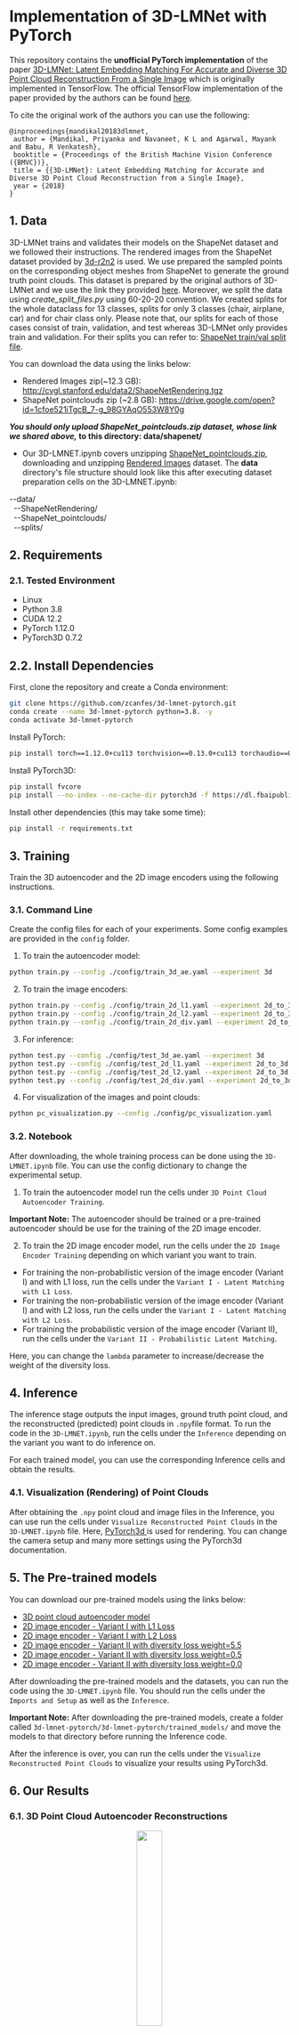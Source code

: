 # Implementation of 3D-LMNet with PyTorch
This repository contains the **unofficial PyTorch implementation** of the paper [3D-LMNet: Latent Embedding Matching For Accurate and Diverse 3D Point Cloud Reconstruction From a Single Image](https://arxiv.org/abs/1807.07796) which is originally implemented in TensorFlow. The official TensorFlow implementation of the paper provided by the authors can be found [here](https://github.com/val-iisc/3d-lmnet).

To cite the original work of the authors you can use the following: 
```
@inproceedings{mandikal20183dlmnet,
 author = {Mandikal, Priyanka and Navaneet, K L and Agarwal, Mayank and Babu, R Venkatesh},
 booktitle = {Proceedings of the British Machine Vision Conference ({BMVC})},
 title = {{3D-LMNet}: Latent Embedding Matching for Accurate and Diverse 3D Point Cloud Reconstruction from a Single Image},
 year = {2018}
}
```

## 1. Data
3D-LMNet trains and validates their models on the ShapeNet dataset and we followed their instructions. The rendered images from the ShapeNet dataset provided by [3d-r2n2](https://github.com/chrischoy/3D-R2N2) is used. We use prepared the sampled points on the corresponding object meshes from ShapeNet to generate the ground truth point clouds. This dataset is prepared by the original authors of 3D-LMNet and we use the link they provided [here](https://github.com/val-iisc/3d-lmnet/blob/master/README.md). Moreover, we split the data using *create_split_files.py* using 60-20-20 convention. We created splits for the whole dataclass for 13 classes, splits for only 3 classes (chair, airplane, car) and for chair class only. Please note that, our splits for each of those cases consist of train, validation, and test whereas 3D-LMNet only provides train and validation. For their splits you can refer to: [ShapeNet train/val split file](https://drive.google.com/open?id=10FR-2Lbn55POB1y47MJ12euvobi6mgtc). 

You can download the data using the links below:

* Rendered Images zip(~12.3 GB): http://cvgl.stanford.edu/data2/ShapeNetRendering.tgz
* ShapeNet pointclouds zip (~2.8 GB): https://drive.google.com/open?id=1cfoe521iTgcB_7-g_98GYAqO553W8Y0g

**_You should only upload ShapeNet_pointclouds.zip dataset, whose link we shared above,_ to this directory: data/shapenet/**
* Our 3D-LMNET.ipynb covers unzipping [ShapeNet_pointclouds.zip](https://drive.google.com/open?id=1cfoe521iTgcB_7-g_98GYAqO553W8Y0g), downloading and unzipping [Rendered Images](http://cvgl.stanford.edu/data2/ShapeNetRendering.tgz) dataset. 
The **data** directory's file structure should look like this after executing dataset preparation cells on the 3D-LMNET.ipynb:

--data/ <br>
&nbsp;&nbsp;--ShapeNetRendering/<br>
&nbsp;&nbsp;--ShapeNet_pointclouds/<br>
&nbsp;&nbsp;--splits/<br>

## 2. Requirements

### 2.1. Tested Environment

* Linux
* Python 3.8
* CUDA 12.2 
* PyTorch 1.12.0
* PyTorch3D 0.7.2

## 2.2. Install Dependencies

First, clone the repository and create a Conda environment:

```bash
git clone https://github.com/zcanfes/3d-lmnet-pytorch.git
conda create --name 3d-lmnet-pytorch python=3.8. -y
conda activate 3d-lmnet-pytorch
```

Install PyTorch:

```bash
pip install torch==1.12.0+cu113 torchvision==0.13.0+cu113 torchaudio==0.12.0 --extra-index-url https://download.pytorch.org/whl/cu113
```

Install PyTorch3D:

```bash
pip install fvcore
pip install --no-index --no-cache-dir pytorch3d -f https://dl.fbaipublicfiles.com/pytorch3d/packaging/wheels/py38_cu113_pyt1120/download.html
```

Install other dependencies (this may take some time):

```bash
pip install -r requirements.txt
```

## 3. Training
Train the 3D autoencoder and the 2D image encoders using the following instructions.

### 3.1. Command Line

Create the config files for each of your experiments. Some config examples are provided in the `config` folder. 

1. To train the autoencoder model:

```bash
python train.py --config ./config/train_3d_ae.yaml --experiment 3d
```

2. To train the image encoders: 

```bash
python train.py --config ./config/train_2d_l1.yaml --experiment 2d_to_3d
python train.py --config ./config/train_2d_l2.yaml --experiment 2d_to_3d
python train.py --config ./config/train_2d_div.yaml --experiment 2d_to_3d
```

3. For inference:

```bash
python test.py --config ./config/test_3d_ae.yaml --experiment 3d
python test.py --config ./config/test_2d_l1.yaml --experiment 2d_to_3d
python test.py --config ./config/test_2d_l2.yaml --experiment 2d_to_3d
python test.py --config ./config/test_2d_div.yaml --experiment 2d_to_3d
```

4. For visualization of the images and point clouds: 

```bash
python pc_visualization.py --config ./config/pc_visualization.yaml
```

### 3.2. Notebook

After downloading, the whole training process can be done using the `3D-LMNET.ipynb` file. You can use the config dictionary to change the experimental setup.

1. To train the autoencoder model run the cells under `3D Point Cloud Autoencoder Training`. 

**Important Note:** The autoencoder should be trained or a pre-trained autoencoder should be use for the training of the 2D image encoder. 

2. To train the 2D image encoder model, run the cells under the `2D Image Encoder Training` depending on which variant you want to train.

* For training the non-probabilistic version of the image encoder (Variant I) and with L1 loss, run the cells under the `Variant I - Latent Matching with L1 Loss`. 
* For training the non-probabilistic version of the image encoder (Variant I) and with L2 loss, run the cells under the `Variant I - Latent Matching with L2 Loss`. 
* For training the probabilistic version of the image encoder (Variant II), run the cells under the `Variant II - Probabilistic Latent Matching`. 

Here, you can change the `lambda` parameter to increase/decrease the weight of the diversity loss. 

## 4. Inference

The inference stage outputs the input images, ground truth point cloud, and the reconstructed (predicted) point clouds in `.npy`file format. 
To run the code in the `3D-LMNET.ipynb`, run the cells under the `Inference` depending on the variant you want to do inference on. 

For each trained model, you can use the corresponding Inference cells and obtain the results.

### 4.1. Visualization (Rendering) of Point Clouds

After obtaining the `.npy` point cloud and image files in the Inference, you can use run the cells under `Visualize Reconstructed Point Clouds` in the `3D-LMNET.ipynb` file. Here, [PyTorch3d ](https://pytorch3d.org/) is used for rendering. You can change the camera setup and many more settings using the PyTorch3d documentation. 

## 5. The Pre-trained models

You can download our pre-trained models using the links below:

* [3D point cloud autoencoder model](https://drive.google.com/file/d/1unq5OYW8WBhb-7ccFWGU2m1B0SaBlCjm/view?usp=sharing)
* [2D image encoder - Variant I with L1 Loss](https://drive.google.com/file/d/1YnNNJ15hwcGqDQHb-7t4HMC-TC1S-1fT/view?usp=share_link)
* [2D image encoder - Variant I with L2 Loss](https://drive.google.com/file/d/1uS13xA3k28jT5kxFHLVUveqm2_kD-5I8/view?usp=share_link)
* [2D image encoder - Variant II with diversity loss weight=5.5](https://drive.google.com/file/d/1b90RlaXwkl37V0Ue8MpT7vJTMfCM5-Uz/view?usp=share_link)
* [2D image encoder - Variant II with diversity loss weight=0.5](https://drive.google.com/file/d/1-u4awBG05Kzk2cnkT4v0G-oqj2_7e874/view?usp=share_link)
* [2D image encoder - Variant II with diversity loss weight=0.0](https://drive.google.com/file/d/1TZ40LANluZqIZ4utURnzJ-w8UqydirhE/view?usp=share_link)

After downloading the pre-trained models and the datasets, you can run the code using the `3D-LMNET.ipynb` file. You should run the cells under the `Imports and Setup` as well as the `Inference`. 

**Important Note:** After downloading the pre-trained models, create a folder called `3d-lmnet-pytorch/3d-lmnet-pytorch/trained_models/` and move the models to that directory before running the Inference code. 

After the inference is over, you can run the cells under the `Visualize Reconstructed Point Clouds` to visualize your results using PyTorch3d. 

## 6. Our Results

### 6.1. 3D Point Cloud Autoencoder Reconstructions

<p align="center">
<img src="https://user-images.githubusercontent.com/56366573/217518538-593b8e59-34b9-46ca-b894-29a7c038499d.png"  width="30%" height="30%">
</p>

### 6.2. Single-View Reconstructions with Variant I - L1 Loss

<p align="center">
<img src=https://user-images.githubusercontent.com/56366573/217519250-a96dfc93-a3fa-492b-9eb6-563e2f1dfec2.png   width="30%" height="30%">
</p>

### Single-View Reconstructions with Variant I - L2 Loss

<p align="center">
<img src=https://user-images.githubusercontent.com/56366573/217519400-8756bc4c-5483-4c5f-af11-d1ccf70e965f.png   width="30%" height="30%">
</p>

### 6.3. -View Reconstructions with Variant II - Diversity Loss Weight = 5.5

<p align="center">
<img src=https://user-images.githubusercontent.com/56366573/217519584-c4c69cb6-572d-4208-bb30-a5819b231e9f.png   width="30%" height="30%">
</p>

### 6.4. Single-View Reconstructions with Variant II - Different Weights for Diversity Loss


<p align="center">
<img src=https://user-images.githubusercontent.com/56366573/217520645-03efb7a2-473e-420c-88a0-40b53ea62991.png  width="50%" height="50%">
</p>


## 7. Acknowledgment

This PyTorch implementation is based on the [original TensorFlow implementation](https://github.com/val-iisc/3d-lmnet) of the paper [3D-LMNet: Latent Embedding Matching For Accurate and Diverse 3D Point Cloud Reconstruction From a Single Image](https://arxiv.org/abs/1807.07796). The original TensorFlow implementation is licensed under the [MIT License](#Original-License-of-the-TensorFlow-Implementation) below, which is also provided in the original TensorFlow repository (see [the original license](https://github.com/val-iisc/3d-lmnet/blob/master/LICENSE) for more details).

## 8. Original License of the TensorFlow Implementation

```
MIT License

Copyright (c) 2018 Video Analytics Lab -- IISc

Permission is hereby granted, free of charge, to any person obtaining a copy
of this software and associated documentation files (the "Software"), to deal
in the Software without restriction, including without limitation the rights
to use, copy, modify, merge, publish, distribute, sublicense, and/or sell
copies of the Software, and to permit persons to whom the Software is
furnished to do so, subject to the following conditions:

The above copyright notice and this permission notice shall be included in all
copies or substantial portions of the Software.

THE SOFTWARE IS PROVIDED "AS IS", WITHOUT WARRANTY OF ANY KIND, EXPRESS OR
IMPLIED, INCLUDING BUT NOT LIMITED TO THE WARRANTIES OF MERCHANTABILITY,
FITNESS FOR A PARTICULAR PURPOSE AND NONINFRINGEMENT. IN NO EVENT SHALL THE
AUTHORS OR COPYRIGHT HOLDERS BE LIABLE FOR ANY CLAIM, DAMAGES OR OTHER
LIABILITY, WHETHER IN AN ACTION OF CONTRACT, TORT OR OTHERWISE, ARISING FROM,
OUT OF OR IN CONNECTION WITH THE SOFTWARE OR THE USE OR OTHER DEALINGS IN THE
SOFTWARE.

```


## 9. License for This Implementation

The MIT license for this repository can be found [here](https://github.com/zcanfes/3d-lmnet-pytorch/blob/main/LICENSE).


